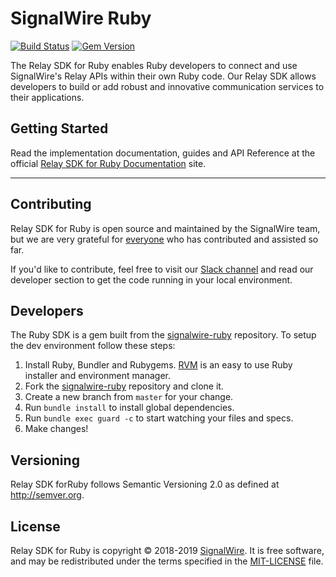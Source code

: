# SignalWire Ruby


[![Build Status](https://ci.signalwire.com/api/badges/signalwire/signalwire-ruby/status.svg)](https://ci.signalwire.com/signalwire/signalwire-ruby) [![Gem Version](https://badge.fury.io/rb/signalwire.svg)](https://badge.fury.io/rb/signalwire)

The Relay SDK for Ruby enables Ruby developers to connect and use SignalWire's Relay APIs within their own Ruby code. Our Relay SDK allows developers to build or add robust and innovative communication services to their applications.

## Getting Started

Read the implementation documentation, guides and API Reference at the official [Relay SDK for Ruby Documentation](https://docs.signalwire.com/topics/relay-sdk-ruby) site.

---

## Contributing

Relay SDK for Ruby is open source and maintained by the SignalWire team, but we are very grateful for [everyone](https://github.com/signalwire/signalwire-ruby/contributors) who has contributed and assisted so far.

If you'd like to contribute, feel free to visit our [Slack channel](https://signalwire.community/) and read our developer section to get the code running in your local environment.

## Developers

The Ruby SDK is a gem built from the [signalwire-ruby](https://github.com/signalwire/signalwire-ruby) repository. To setup the dev environment follow these steps:

1. Install Ruby, Bundler and Rubygems. [RVM](https://rvm.io/) is an easy to use Ruby installer and environment manager.
2. Fork the [signalwire-ruby](https://github.com/signalwire/signalwire-ruby) repository and clone it.
3. Create a new branch from `master` for your change.
4. Run `bundle install` to install global dependencies.
5. Run `bundle exec guard -c` to start watching your files and specs.
6. Make changes!

## Versioning

Relay SDK forRuby follows Semantic Versioning 2.0 as defined at <http://semver.org>.

## License

Relay SDK for Ruby is copyright © 2018-2019
[SignalWire](http://signalwire.com). It is free software, and may be redistributed under the terms specified in the [MIT-LICENSE](https://github.com//signalwire/signalwire-ruby/blob/master/LICENSE) file.